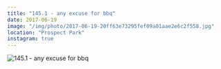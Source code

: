 ```yaml
---
title: "145.1 - any excuse for bbq"
date: 2017-06-19
image: "/img/photo/2017-06-19-20ff63e73295fef09a01aae2e6c2f558.jpg"
location: "Prospect Park"
instagram: true
---
```


![145.1 - any excuse for bbq](/img/photo/2017-06-19-20ff63e73295fef09a01aae2e6c2f558.jpg)
